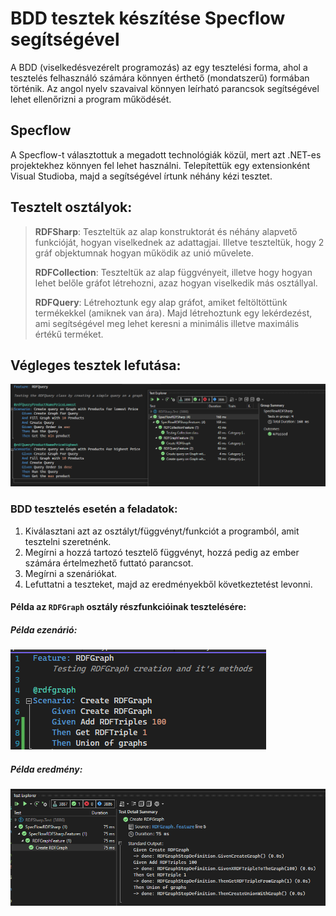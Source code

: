 # BDD tesztek készítése Specflow segítségével

A BDD (viselkedésvezérelt programozás) az egy tesztelési forma, ahol a tesztelés felhasználó számára könnyen érthető (mondatszerű) formában történik. Az angol nyelv szavaival könnyen leírható parancsok segítségével lehet ellenőrizni a program működését.

## Specflow

A Specflow-t választottuk a megadott technológiák közül, mert azt .NET-es projektekhez könnyen fel lehet használni. Telepítettük egy extensionként Visual Studioba, majd a segítségével írtunk néhány kézi tesztet.

## Tesztelt osztályok:

> **RDFSharp**: Teszteltük az alap konstruktorát és néhány alapvető funkcióját, hogyan viselkednek az adattagjai. Illetve teszteltük, hogy 2 gráf objektumnak hogyan működik az unió művelete.
>
> **RDFCollection**: Teszteltük az alap függvényeit, illetve hogy hogyan lehet belőle gráfot létrehozni, azaz hogyan viselkedik más osztállyal.
>
> **RDFQuery**: Létrehoztunk egy alap gráfot, amiket feltöltöttünk termékekkel (amiknek van ára). Majd létrehoztunk egy lekérdezést, ami segítségével meg lehet keresni a minimális illetve maximális értékű terméket.

## Végleges tesztek lefutása:

![final_results](/doc/pics/product_bdd_pic3.png)

### BDD tesztelés esetén a feladatok:

1. Kiválasztani azt az osztályt/függvényt/funkciót a programból, amit tesztelni szeretnénk.
2. Megírni a hozzá tartozó tesztelő függvényt, hozzá pedig az ember számára értelmezhető futtató parancsot.
3. Megírni a szenáriókat.
4. Lefuttatni a teszteket, majd az eredményekből következtetést levonni.

#### Példa az `RDFGraph` osztály részfunkcióinak tesztelésére:

##### Példa ezenárió:

![scenario](/doc/pics/product_bdd_pic1.png)

##### Példa eredmény:

![result](/doc/pics/product_bdd_pic2.png)